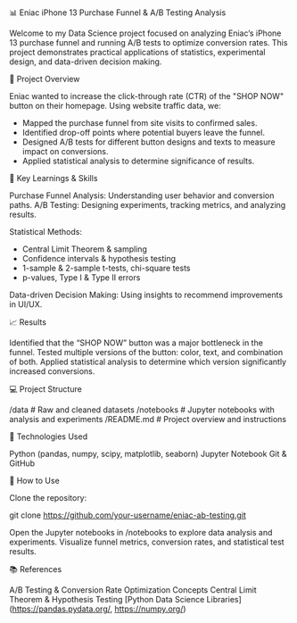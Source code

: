 📊 Eniac iPhone 13 Purchase Funnel & A/B Testing Analysis

Welcome to my Data Science project focused on analyzing Eniac’s iPhone 13 purchase funnel and running A/B tests to optimize conversion rates. 
This project demonstrates practical applications of statistics, experimental design, and data-driven decision making.

🚀 Project Overview

Eniac wanted to increase the click-through rate (CTR) of the "SHOP NOW" button on their homepage. Using website traffic data, we:
* Mapped the purchase funnel from site visits to confirmed sales.
* Identified drop-off points where potential buyers leave the funnel.
* Designed A/B tests for different button designs and texts to measure impact on conversions.
* Applied statistical analysis to determine significance of results.

🧠 Key Learnings & Skills

Purchase Funnel Analysis: Understanding user behavior and conversion paths.
A/B Testing: Designing experiments, tracking metrics, and analyzing results.

Statistical Methods:
* Central Limit Theorem & sampling
* Confidence intervals & hypothesis testing
* 1-sample & 2-sample t-tests, chi-square tests
* p-values, Type I & Type II errors

Data-driven Decision Making: Using insights to recommend improvements in UI/UX.

📈 Results

Identified that the “SHOP NOW” button was a major bottleneck in the funnel.
Tested multiple versions of the button: color, text, and combination of both.
Applied statistical analysis to determine which version significantly increased conversions.

💻 Project Structure

/data                 # Raw and cleaned datasets
/notebooks            # Jupyter notebooks with analysis and experiments
/README.md            # Project overview and instructions

🔗 Technologies Used

Python (pandas, numpy, scipy, matplotlib, seaborn)
Jupyter Notebook
Git & GitHub

📌 How to Use

Clone the repository:

git clone https://github.com/your-username/eniac-ab-testing.git

Open the Jupyter notebooks in /notebooks to explore data analysis and experiments.
Visualize funnel metrics, conversion rates, and statistical test results.

📚 References

A/B Testing & Conversion Rate Optimization Concepts
Central Limit Theorem & Hypothesis Testing
[Python Data Science Libraries](https://pandas.pydata.org/, https://numpy.org/)

